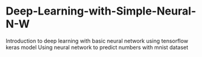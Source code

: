 # Deep-Learning-with-Simple-Neural-N-W
Introduction to deep learning with basic neural network using tensorflow keras model
Using neural network to predict numbers with mnist dataset
